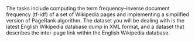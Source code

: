 The tasks include computing the term frequency–inverse document frequency (tf-idf) of a set of Wikipedia pages and implementing a simplified version of PageRank algorithm. The dataset you will be dealing with is the latest English Wikipedia database dump in XML format, and a dataset that describes the inter-page link within the English Wikipedia database.
